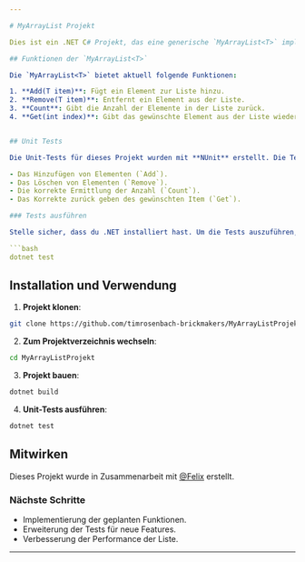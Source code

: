 ```yaml
---

# MyArrayList Projekt

Dies ist ein .NET C# Projekt, das eine generische `MyArrayList<T>` implementiert. Die Liste unterstützt grundlegende Funktionen wie `Add`, `Delete` und `Count`. Zudem sind Unit-Tests für diese Funktionen implementiert.

## Funktionen der `MyArrayList<T>`

Die `MyArrayList<T>` bietet aktuell folgende Funktionen:

1. **Add(T item)**: Fügt ein Element zur Liste hinzu.
2. **Remove(T item)**: Entfernt ein Element aus der Liste.
3. **Count**: Gibt die Anzahl der Elemente in der Liste zurück.
4. **Get(int index)**: Gibt das gewünschte Element aus der Liste wieder.


## Unit Tests

Die Unit-Tests für dieses Projekt wurden mit **NUnit** erstellt. Die Tests decken die aktuellen Funktionen ab und überprüfen:

- Das Hinzufügen von Elementen (`Add`).
- Das Löschen von Elementen (`Remove`).
- Die korrekte Ermittlung der Anzahl (`Count`).
- Das Korrekte zurúck geben des gewünschten Item (`Get`).

### Tests ausführen

Stelle sicher, dass du .NET installiert hast. Um die Tests auszuführen, navigiere zum Projektverzeichnis und führe den folgenden Befehl aus:

```bash
dotnet test
```

## Installation und Verwendung

1. **Projekt klonen**:

```bash
git clone https://github.com/timrosenbach-brickmakers/MyArrayListProjekt.git
```

2. **Zum Projektverzeichnis wechseln**:

```bash
cd MyArrayListProjekt
```

3. **Projekt bauen**:

```bash
dotnet build
```

4. **Unit-Tests ausführen**:

```bash
dotnet test
```

## Mitwirken

Dieses Projekt wurde in Zusammenarbeit mit <a href="https://github.com/Felix-dev-hub" target="_blank">@Felix</a> erstellt.

### Nächste Schritte

- Implementierung der geplanten Funktionen.
- Erweiterung der Tests für neue Features.
- Verbesserung der Performance der Liste.

---
```

